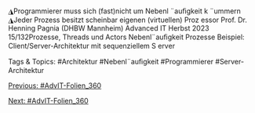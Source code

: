 ◮Programmierer muss sich (fast)nicht um Nebenl ¨auﬁgkeit k ¨ummern
◮Jeder Prozess besitzt scheinbar eigenen (virtuellen) Proz essor
Prof. Dr. Henning Pagnia (DHBW Mannheim) Advanced IT Herbst 2023 15/132Prozesse, Threads und Actors Nebenl¨auﬁgkeit
Prozesse
Beispiel: Client/Server-Architektur mit sequenziellem S erver

   Tags & Topics:
   #Architektur
   #Nebenl¨auﬁgkeit
   #Programmierer
   #Server-Architektur

[Previous: #AdvIT-Folien_360](AdvIT-Folien_360.md)

[Next: #AdvIT-Folien_360](AdvIT-Folien_360.md)